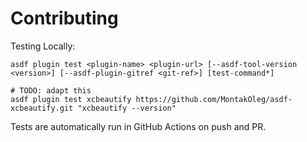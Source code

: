# Contributing

Testing Locally:

```shell
asdf plugin test <plugin-name> <plugin-url> [--asdf-tool-version <version>] [--asdf-plugin-gitref <git-ref>] [test-command*]

# TODO: adapt this
asdf plugin test xcbeautify https://github.com/MontakOleg/asdf-xcbeautify.git "xcbeautify --version"
```

Tests are automatically run in GitHub Actions on push and PR.
